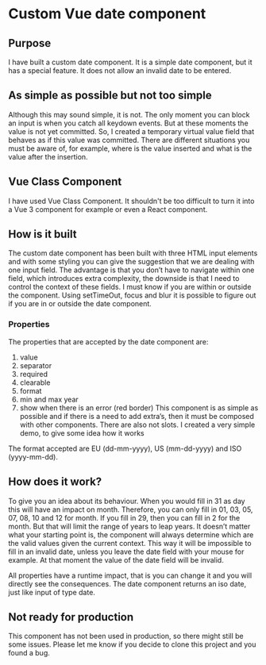 # Custom Vue date component

## Purpose
I have built a custom date component. It is a simple date component, but it has a special feature. 
It does not allow an invalid date to be entered.

## As simple as possible but not too simple 
Although this may sound simple, it is not. The only moment you can block an input is when you catch all keydown events. But at these moments the value is not yet committed. So, I created a temporary virtual value field that behaves as if this value was committed. There are different situations you must be aware of, for example, where is the value inserted and what is the value after the insertion.

## Vue Class Component
I have used Vue Class Component. It shouldn't be too difficult to turn it into a Vue 3 component for example or even a React component.

## How is it built
The custom date component has been built with three HTML input elements and with some styling you can give the suggestion that we are dealing with one input field. 
The advantage is that you don’t have to navigate within one field, which introduces extra complexity, the downside is that I need to control the context of these fields. I must know if you are within or outside the component. 
Using setTimeOut, focus and blur it is possible to figure out if you are in or outside the date component. 

### Properties
The properties that are accepted by the date component are:
1.	value
2.	separator
3.	required
4.	clearable
5.	format
6.	min and max year
7.	show when there is an error (red border)
      This component is as simple as possible and if there is a need to add extra’s, then it must be composed with other components. There are also not slots.
      I created a very simple demo, to give some idea how it works

The format accepted are EU (dd-mm-yyyy), US (mm-dd-yyyy) and ISO (yyyy-mm-dd).

## How does it work?
To give you an idea about its behaviour. When you would fill in 31 as day this will have an impact on month. Therefore, you can only fill in 01, 03, 05, 07, 08, 10 and 12 for month. If you fill in 29, then you can fill in 2 for the month. But that will limit the range of years to leap years. It doesn’t matter what your starting point is, the component will always determine which are the valid values given the current context. This way it will be impossible to fill in an invalid date, unless you leave the date field with your mouse for example. At that moment the value of the date field will be invalid.

All properties have a runtime impact, that is you can change it and you will directly see the consequences.
The date component returns an iso date, just like input of type date.

## Not ready for production
This component has not been used in production, so there might still be some issues. Please let me know if you decide to clone this project and you found a bug.
